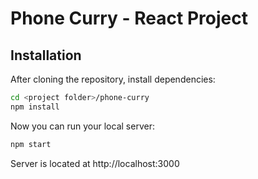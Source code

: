 # Phone Curry - React Project
## Installation

After cloning the repository, install dependencies:
```sh
cd <project folder>/phone-curry
npm install
```
Now you can run your local server:
```sh
npm start
```

Server is located at http://localhost:3000
```
